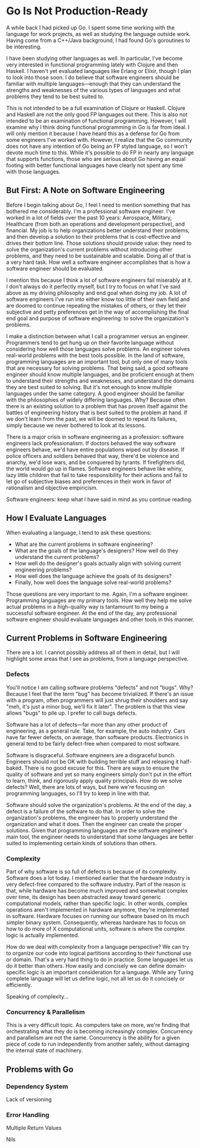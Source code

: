 # Go Is Not Production-Ready

A while back I had picked up Go. I spent some time working with the language for work projects, as well as studying the language outside work. Having come from a C++/Java background, I had found Go's goroutines to be interesting.

I have been studying other languages as well. In particular, I've become very interested in functional programming lately with Clojure and then Haskell. I haven't yet evaluated languages like Erlang or Elixir, though I plan to look into those soon. I do believe that software engineers should be familiar with multiple languages&mdash;enough that they can understand the strengths and weaknesses of the various types of languages and what problems they tend to be best suited to.

This is not intended to be a full examination of Clojure or Haskell. Clojure and Haskell are not the only good FP languages out there. This is also not intended to be an examination of functional programming. However, I will examine why I think doing functional programming in Go is far from ideal. I will only mention it because I have heard this as a defense for Go from some engineers I've worked with. However, I realize that the Go community does not have any intention of Go being an FP styled language, so I won't devote much time to this. While it's possible to do FP in nearly any language that supports functions, those who are serious about Go having an equal footing with better functional languages have clearly not spent any time with those languages.

## But First: A Note on Software Engineering

Before I begin talking about Go, I feel I need to mention something that has bothered me considerably. I'm a professional software engineer. I've worked in a lot of fields over the past 10 years: Aerospace, Military, Healthcare (from both an operations and development perspective), and financial. My job is to help organizations better understand their problems, and then develop a solution to their problems that is cost-effective and drives their bottom line. Those solutions should provide value: they need to solve the organization's current problems without introducing other problems, and they need to be sustainable and scalable. Doing all of that is a very hard task. How well a software engineer accomplishes that is how a software engineer should be evaluated.

I mention this because I think a lot of software engineers fail miserably at it. I don't always do it perfectly myself, but I try to focus on what I've said above as my driving philosophy and end goal when doing my job. A lot of software engineers I've run into either know too little of their own field and are doomed to continue repeating the mistakes of others, or they let their subjective and petty preferences get in the way of accomplishing the final end goal and purpose of software engineering: to solve the organization's problems.

I make a distinction between what I call a programmer versus an engineer. Programmers tend to get hung up on their favorite language without considering how well those languages solve problems. An engineer solves real-world problems with the best tools possible. In the land of software, programming languages are an important tool, but only one of many tools that are necessary for solving problems. That being said, a good software engineer should know multiple languages, and be proficient enough at them to understand their strengths and weaknesses, and understand the domains they are best suited to solving. But it's not enough to know multiple languages under the same category. A good engineer should be familiar with the philosophies of widely differing languages. Why? Because often there is an existing solution to a problem that has proven itself against the battles of engineering history that is best suited to the problem at hand. If we don't learn from the past, we will be doomed to repeat its failures, simply because we never bothered to look at its lessons.

There is a major crisis in software engineering as a profession: software engineers lack professionalism. If doctors behaved the way software engineers behave, we'd have entire populations wiped out by disease. If police officers and soldiers behaved that way, there'd be violence and anarchy, we'd lose wars, and be conquered by tyrants. If firefighters did, the world would go up in flames. Software engineers behave like whiny, lazy little children that fail to take responsibility for their actions and fail to let go of subjective biases and preferences in their work in favor of rationalism and objective empiricism.

Software engineers: keep what I have said in mind as you continue reading.

## How I Evaluate Languages

When evaluating a language, I tend to ask these questions:

- What are the current problems in software engineering?
- What are the goals of the language's designers? How well do they understand the current problems?
- How well do the designer's goals actually align with solving current engineering problems?
- How well does the language achieve the goals of its designers?
- Finally, how well does the language solve real-world problems?

Those questions are very important to me. Again, I'm a software engineer. Programming languages are my primary tools. How well they help me solve actual problems in a high-quality way is tantamount to my being a successful software engineer. At the end of the day, any professional software engineer should evaluate languages and other tools in this manner.

## Current Problems in Software Engineering

There are a lot. I cannot possibly address all of them in detail, but I will highlight some areas that I see as problems, from a language perspective.

### Defects

You'll notice I am calling software problems "defects" and not "bugs". Why? Because I feel that the term "bug" has become trivialized. If there's an issue with a program, often programmers will just shrug their shoulders and say "meh, it's just a minor bug, we'll fix it later". The problem is that this view allows "bugs" to pile up. I prefer to call bugs defects.

Software has a lot of defects&mdash;far more than any other product of engineering, as a general rule. Take, for example, the auto industry. Cars have far fewer defects, on average, than software products. Electronics in general tend to be fairly defect-free when compared to most software.

Software is disgraceful. Software engineers are a disgraceful bunch. Engineers should not be OK with building terrible stuff and releasing it half-baked. There is no good excuse for this. There are ways to ensure the quality of software and yet so many engineers simply don't put in the effort to learn, think, and rigorously apply quality principals. How do we solve defects? Well, there are lots of ways, but here we're focusing on programming languages, so I'll try to keep in line with that.

Software should solve the organization's problems. At the end of the day, a defect is a failure of the software to do that. In order to solve the organization's problems, the engineer has to properly understand the organization and what it does. Then the engineer can create the proper solutions. Given that programming languages are the software engineer's main tool, the engineer needs to understand that some languages are better suited to implementing certain kinds of solutions than others.

### Complexity

Part of why software is so full of defects is because of its complexity. Software does a lot today. I mentioned earlier that the hardware industry is very defect-free compared to the software industry. Part of the reason is that, while hardware has become much improved and somewhat complex over time, its design has been abstracted away toward generic computational models, rather than specific logic. In other words, complex operations aren't implemented in hardware anymore, they're implemented in software. Hardware focuses on running our software based on its much simpler binary system. Consequently, whereas hardware has to focus on how to do more of X computational units, software is where the complex logic is actually implemented.

How do we deal with complexity from a language perspective? We can try to organize our code into logical partitions according to their functional use or domain. That's a very hard thing to do in practice. Some languages let us do it better than others. How easily and concisely we can define domain-specific logic is an important consideration for a language. While any Turing complete language will let us define logic, not all let us do it concisely or efficiently.

Speaking of complexity...

### Concurrency & Parallelism

This is a very difficult topic. As computers take on more, we're finding that orchestrating what they do is becoming increasingly complex. Concurrency and parallelism are not the same. Concurrency is the ability for a given piece of code to run independently from another safely, without damaging the internal state of machinery.

## Problems with Go

### Dependency System

Lack of versioning

### Error Handling

Multiple Return Values

Nils
